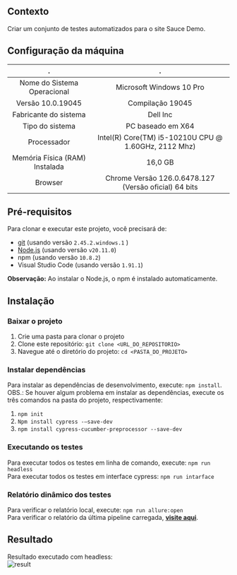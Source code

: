 ## Contexto
Criar um conjunto de testes automatizados para o site Sauce Demo.

## Configuração da máquina
  .  |  . | 
:------: | :------: |
Nome do Sistema Operacional | Microsoft Windows 10 Pro |
Versão 10.0.19045 | Compilação 19045 |
Fabricante do sistema | Dell Inc |
Tipo do sistema | PC baseado em X64 |
Processador | Intel(R) Core(TM) i5-10210U CPU @ 1.60GHz, 2112 Mhz) |
Memória Física (RAM) Instalada | 16,0 GB |
Browser | Chrome Versão 126.0.6478.127 (Versão oficial) 64 bits |

## Pré-requisitos

Para clonar e executar este projeto, você precisará de:

- [git](https://git-scm.com/downloads) (usando versão `2.45.2.windows.1` )
- [Node.js](https://nodejs.org/pt/download/package-manager) (usando versão `v20.11.0`)
- npm (usando versão `10.8.2`)
- Visual Studio Code (usando versão `1.91.1`)

**Observação:** Ao instalar o Node.js, o npm é instalado automaticamente.

## Instalação
### Baixar o projeto
1. Crie uma pasta para clonar o projeto
2. Clone este repositório: `git clone <URL_DO_REPOSITORIO>`
3. Navegue até o diretório do projeto: `cd <PASTA_DO_PROJETO>`

### Instalar dependências
Para instalar as dependências de desenvolvimento, execute: `npm install`.
<br>OBS.: Se houver algum problema em instalar as dependências, execute os três comandos na pasta do projeto, respectivamente: 
1. `npm init` 
2. `Npm install cypress -—save-dev`
3. `npm install cypress-cucumber-preprocessor --save-dev`

### Executando os testes
Para executar todos os testes em linha de comando, execute: `npm run headless`
<br>Para executar todos os testes em interface cypress: `npm run intarface`

### Relatório dinâmico dos testes
Para verificar o relatório local, execute: `npm run allure:open` <br>
Para verificar o relatório da última pipeline carregada, **[visite aqui](https://rafatrl.github.io/testeCypress/)**.


## Resultado
Resultado executado com headless: <br>
![result](https://github.com/user-attachments/assets/9b7b59b4-ecf2-4f9e-bd77-6b591d610cc4)
